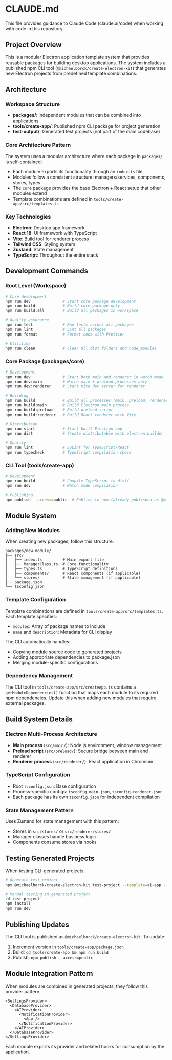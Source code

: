 # CLAUDE.md

This file provides guidance to Claude Code (claude.ai/code) when working with code in this repository.

## Project Overview

This is a modular Electron application template system that provides reusable packages for building desktop applications. The system includes a published npm CLI tool (`@michaelborck/create-electron-kit`) that generates new Electron projects from predefined template combinations.

## Architecture

### Workspace Structure
- **packages/**: Independent modules that can be combined into applications
- **tools/create-app/**: Published npm CLI package for project generation
- **test-output/**: Generated test projects (not part of the main codebase)

### Core Architecture Pattern
The system uses a modular architecture where each package in `packages/` is self-contained:
- Each module exports its functionality through an `index.ts` file
- Modules follow a consistent structure: managers/services, components, stores, types
- The `core` package provides the base Electron + React setup that other modules extend
- Template combinations are defined in `tools/create-app/src/templates.ts`

### Key Technologies
- **Electron**: Desktop app framework
- **React 18**: UI framework with TypeScript
- **Vite**: Build tool for renderer process
- **Tailwind CSS**: Styling system
- **Zustand**: State management
- **TypeScript**: Throughout the entire stack

## Development Commands

### Root Level (Workspace)
```bash
# Core development
npm run dev              # Start core package development
npm run build            # Build core package only
npm run build:all        # Build all packages in workspace

# Quality assurance
npm run test             # Run tests across all packages
npm run lint             # Lint all packages
npm run format           # Format code with Prettier

# Utilities
npm run clean            # Clean all dist folders and node_modules
```

### Core Package (packages/core)
```bash
# Development
npm run dev              # Start both main and renderer in watch mode
npm run dev:main         # Watch main + preload processes only
npm run dev:renderer     # Start Vite dev server for renderer

# Building
npm run build            # Build all processes (main, preload, renderer)
npm run build:main       # Build Electron main process
npm run build:preload    # Build preload script
npm run build:renderer   # Build React renderer with Vite

# Distribution
npm run start            # Start built Electron app
npm run dist             # Create distributable with electron-builder

# Quality
npm run lint             # ESLint for TypeScript/React
npm run typecheck        # TypeScript compilation check
```

### CLI Tool (tools/create-app)
```bash
# Development
npm run build            # Compile TypeScript to dist/
npm run dev              # Watch mode compilation

# Publishing
npm publish --access=public  # Publish to npm (already published as @michaelborck/create-electron-kit)
```

## Module System

### Adding New Modules
When creating new packages, follow this structure:
```
packages/new-module/
├── src/
│   ├── index.ts         # Main export file
│   ├── ManagerClass.ts  # Core functionality
│   ├── types.ts         # TypeScript definitions
│   ├── components/      # React components (if applicable)
│   └── stores/          # State management (if applicable)
├── package.json
└── tsconfig.json
```

### Template Configuration
Template combinations are defined in `tools/create-app/src/templates.ts`. Each template specifies:
- `modules`: Array of package names to include
- `name` and `description`: Metadata for CLI display

The CLI automatically handles:
- Copying module source code to generated projects
- Adding appropriate dependencies to package.json
- Merging module-specific configurations

### Dependency Management
The CLI tool in `tools/create-app/src/createApp.ts` contains a `getModuleDependencies()` function that maps each module to its required npm dependencies. Update this when adding new modules that require external packages.

## Build System Details

### Electron Multi-Process Architecture
- **Main process** (`src/main/`): Node.js environment, window management
- **Preload script** (`src/preload/`): Secure bridge between main and renderer
- **Renderer process** (`src/renderer/`): React application in Chromium

### TypeScript Configuration
- Root `tsconfig.json`: Base configuration
- Process-specific configs: `tsconfig.main.json`, `tsconfig.renderer.json`
- Each package has its own `tsconfig.json` for independent compilation

### State Management Pattern
Uses Zustand for state management with this pattern:
- Stores in `src/stores/` or `src/renderer/stores/`
- Manager classes handle business logic
- Components consume stores via hooks

## Testing Generated Projects

When testing CLI-generated projects:
```bash
# Generate test project
npx @michaelborck/create-electron-kit test-project --template=ai-app --skip-install --skip-git

# Manual testing in generated project
cd test-project
npm install
npm run dev
```

## Publishing Updates

The CLI tool is published as `@michaelborck/create-electron-kit`. To update:
1. Increment version in `tools/create-app/package.json`
2. Build: `cd tools/create-app && npm run build`
3. Publish: `npm publish --access=public`

## Module Integration Pattern

When modules are combined in generated projects, they follow this provider pattern:
```tsx
<SettingsProvider>
  <DatabaseProvider>
    <AIProvider>
      <NotificationProvider>
        <App />
      </NotificationProvider>
    </AIProvider>
  </DatabaseProvider>
</SettingsProvider>
```

Each module exports its provider and related hooks for consumption by the application.